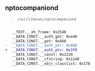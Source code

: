 ## nptocompaniond

> `/usr/libexec/nptocompaniond`

```diff

   __TEXT.__eh_frame: 0x2548
   __DATA_CONST.__auth_got: 0xe40
   __DATA_CONST.__got: 0x660
-  __DATA_CONST.__auth_ptr: 0x408
+  __DATA_CONST.__auth_ptr: 0x3f0
   __DATA_CONST.__const: 0x2220
   __DATA_CONST.__cfstring: 0x1240
   __DATA_CONST.__objc_classlist: 0x178

```
